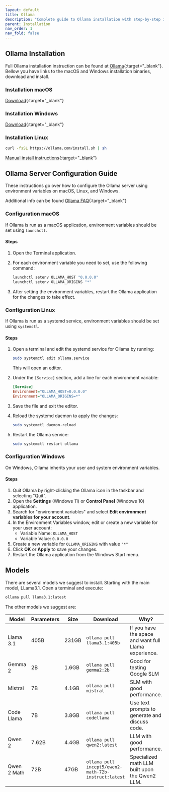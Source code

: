 ```yaml
---
layout: default
title: Ollama
description: "Complete guide to Ollama installation with step-by-step instructions for macOS and Windows. Install Ollama on your local system easily today!"
parent: Installation
nav_order: 1
nav_fold: false
---
```


## Ollama Installation

Full Ollama installation instruction can be found at [Ollama](https://ollama.com){:target="_blank"}.
Bellow you have links to the macOS and Windows installation binaries, download and install.

### Installation macOS

[Download](https://ollama.com/download/Ollama-darwin.zip){:target="_blank"}

### Installation Windows

[Download](https://ollama.com/download/OllamaSetup.exe){:target="_blank"}

### Installation Linux

```bash
curl -fsSL https://ollama.com/install.sh | sh
```

[Manual install instructions](https://github.com/ollama/ollama/blob/main/docs/linux.md){:target="_blank"}

## Ollama Server Configuration Guide

These instructions go over how to configure the Ollama server using environment variables on macOS, Linux, and Windows.

Additional info can be found [Ollama FAQ](https://github.com/ollama/ollama/blob/main/docs/faq.md#how-do-i-configure-ollama-server){:target="_blank"}

### Configuration macOS

If Ollama is run as a macOS application, environment variables should be set using `launchctl`.

#### Steps

1. Open the Terminal application.
2. For each environment variable you need to set, use the following command:

    ```bash
    launchctl setenv OLLAMA_HOST "0.0.0.0"
    launchctl setenv OLLAMA_ORIGINS "*"
    ```

3. After setting the environment variables, restart the Ollama application for the changes to take effect.

### Configuration Linux

If Ollama is run as a systemd service, environment variables should be set using `systemctl`.

#### Steps

1. Open a terminal and edit the systemd service for Ollama by running:

    ```bash
    sudo systemctl edit ollama.service
    ```

    This will open an editor.

2. Under the `[Service]` section, add a line for each environment variable:

    ```ini
    [Service]
    Environment="OLLAMA_HOST=0.0.0.0"
    Environment="OLLAMA_ORIGINS=*"
    ```

3. Save the file and exit the editor.

4. Reload the systemd daemon to apply the changes:

    ```bash
    sudo systemctl daemon-reload
    ```

5. Restart the Ollama service:

    ```bash
    sudo systemctl restart ollama
    ```

### Configuration Windows

On Windows, Ollama inherits your user and system environment variables.

#### Steps

1. Quit Ollama by right-clicking the Ollama icon in the taskbar and selecting "Quit".
2. Open the **Settings** (Windows 11) or **Control Panel** (Windows 10) application.
3. Search for "environment variables" and select **Edit environment variables for your account**.
4. In the Environment Variables window, edit or create a new variable for your user account:
    - Variable Name: `OLLAMA_HOST`
    - Variable Value: `0.0.0.0`
5. Create a new variable for `OLLAMA_ORIGINS` with value `"*"`
6. Click **OK** or **Apply** to save your changes.
7. Restart the Ollama application from the Windows Start menu.

## Models

There are several models we suggest to install. Starting with the main model, LLama3.1. Open a terminal and execute:

```bash
ollama pull llama3.1:latest
```

The other models we suggest are:

| Model              | Parameters | Size  | Download                                             | Why?                                                  |
| ------------------ | ---------- | ----- | -----------------------------------------------------| ----------------------------------------------------- |
| Llama 3.1          | 405B       | 231GB | `ollama pull llama3.1:405b`                          | If you have the space and want full Llama experience. |
| Gemma 2            | 2B         | 1.6GB | `ollama pull gemma2:2b`                              | Good for testing Google SLM                           |
| Mistral            | 7B         | 4.1GB | `ollama pull mistral`                                | SLM with good performance.                            |
| Code Llama         | 7B         | 3.8GB | `ollama pull codellama`                              | Use text prompts to generate and discuss code.        |
| Qwen 2             | 7.62B      | 4.4GB | `ollama pull qwen2:latest`                           | LLM with good performance.                            |
| Qwen 2 Math        | 72B        | 47GB  | `ollama pull incept5/qwen2-math-72b-instruct:latest` | Specialized math LLM built upon the Qwen2 LLM.        |
